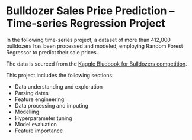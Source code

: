 # Bulldozer Sales Price Prediction – Time-series Regression Project

In the following time-series project, a dataset of more than 412,000 bulldozers has been processed and modeled, employing Random Forest Regressor to predict their sale prices.

The data is sourced from the [Kaggle Bluebook for Bulldozers competition](https://www.kaggle.com/c/bluebook-for-bulldozers/overview).

This project includes the following sections:

* Data understanding and exploration
* Parsing dates
* Feature engineering
* Data processing and imputing
* Modelling
* Hyperparameter tuning
* Model evaluation
* Feature importance
